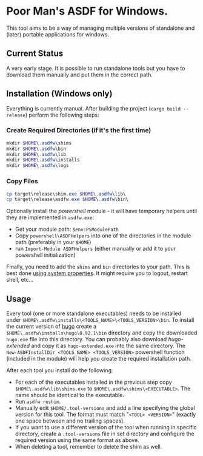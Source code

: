# Poor Man's ASDF for Windows.

This tool aims to be a way of managing multiple versions of standalone and
(later) portable applications for windows.

## Current Status

A very early stage. It is possible to run standalone tools but you have to
download them manually and put them in the correct path.

## Installation (Windows only)

Everything is currently manual. After building the project (`cargo build
--release`) perform the following steps:

### Create Required Directories (if it's the first time)

```powershell
mkdir $HOME\.asdfw\shims
mkdir $HOME\.asdfw\bin
mkdir $HOME\.asdfw\lib
mkdir $HOME\.asdfw\installs
mkdir $HOME\.asdfw\logs
```

### Copy Files

```powershell
cp target\release\shim.exe $HOME\.asdfw\lib\
cp target\release\asdfw.exe $HOME\.asdfw\bin\
```

Optionally install the *powershell* module - it will have temporary helpers
until they are implemented in `asdfw.exe`:

* Get your module path: `$env:PSModulePath`
* Copy `powershell\ASDFHelpers` into one of the directories in the module path
  (preferably in your `$HOME`)
* run `Import-Module ASDFHelpers` (either manually or add it to your powershell initialization)

Finally, you need to add the `shims` and `bin` directories to your path. This is
best done [using system properties][addenv]. It might require you to logout, restart shell, etc...

[addenv]: https://www.architectryan.com/2018/03/17/add-to-the-path-on-windows-10/

## Usage

Every tool (one or more standalone executables) needs to be installed under
`$HOME\.asdfw\installs\<TOOLS_NAME>\<TOOLS_VERSION>\bin`. To install the current
version of [hugo][] create a `$HOME\.asdfw\installs\hugo\0.92.1\bin` directory
and copy the downloaded `hugo.exe` file into this directory. You can probably
also download *hugo-extended* and copy it as `hugo-extended.exe` into the same
directory. The `New-ASDFInstallDir <TOOLS_NAME> <TOOLS_VERSION>` powershell
function (included in the module) will help you create the required installation
path.

After each tool you install do the following:

* For each of the executables installed in the previous step copy
  `$HOME\.asdfw\lib\shims.exe` to `$HOME\.asdfw\shims\<EXECUTABLE>`. The
  name should be identical to the executable.
* Run `asdfw reshim`.
* Manually edit `$HOME/.tool-versions` and add a line specifying the global
  version for this tool. The format must match "`<TOOL> <VERSION>`" (exactly one
  space between and no trailing spaces).
* If you want to use a different version of the tool when running in specific
  directory, create a `.tool-versions` file in set directory and configure the
  required version using the same format as above.
* When deleting a tool, remember to delete the shim as well.

[hugo]: https://gohugo.io
